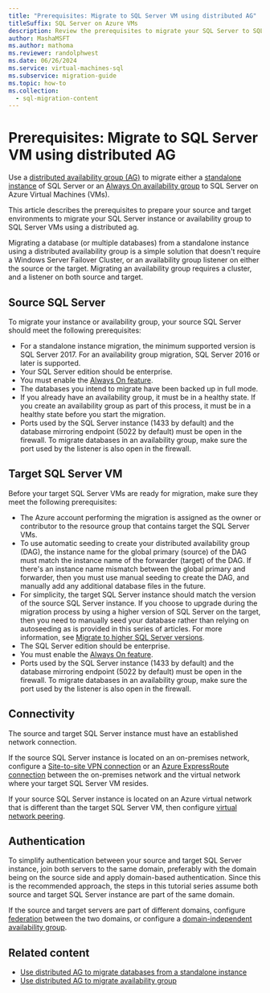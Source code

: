 ```yaml
---
title: "Prerequisites: Migrate to SQL Server VM using distributed AG"
titleSuffix: SQL Server on Azure VMs
description: Review the prerequisites to migrate your SQL Server to SQL Server on Azure VMs using a distributed availability group.
author: MashaMSFT
ms.author: mathoma
ms.reviewer: randolphwest
ms.date: 06/26/2024
ms.service: virtual-machines-sql
ms.subservice: migration-guide
ms.topic: how-to
ms.collection:
  - sql-migration-content
---
```

# Prerequisites: Migrate to SQL Server VM using distributed AG

Use a [distributed availability group (AG)](/sql/database-engine/availability-groups/windows/distributed-availability-groups) to migrate either a [standalone instance](distributed-availability-group-migrate-standalone-instance.md) of SQL Server or an [Always On availability group](distributed-availability-group-migrate-availability-group.md) to SQL Server on Azure Virtual Machines (VMs).

This article describes the prerequisites to prepare your source and target environments to migrate your SQL Server instance or availability group to SQL Server VMs using a distributed ag.

Migrating a database (or multiple databases) from a standalone instance using a distributed availability group is a simple solution that doesn't require a Windows Server Failover Cluster, or an availability group listener on either the source or the target. Migrating an availability group requires a cluster, and a listener on both source and target.

## Source SQL Server

To migrate your instance or availability group, your source SQL Server should meet the following prerequisites:

- For a standalone instance migration, the minimum supported version is SQL Server 2017. For an availability group migration, SQL Server 2016 or later is supported.
- Your SQL Server edition should be enterprise.
- You must enable the [Always On feature](/sql/database-engine/availability-groups/windows/enable-and-disable-always-on-availability-groups-sql-server).
- The databases you intend to migrate have been backed up in full mode.
- If you already have an availability group, it must be in a healthy state. If you create an availability group as part of this process, it must be in a healthy state before you start the migration.
- Ports used by the SQL Server instance (1433 by default) and the database mirroring endpoint (5022 by default) must be open in the firewall. To migrate databases in an availability group, make sure the port used by the listener is also open in the firewall.

## Target SQL Server VM

Before your target SQL Server VMs are ready for migration, make sure they meet the following prerequisites:

- The Azure account performing the migration is assigned as the owner or contributor to the resource group that contains target the SQL Server VMs.
- To use automatic seeding to create your distributed availability group (DAG), the instance name for the global primary (source) of the DAG must match the instance name of the forwarder (target) of the DAG. If there's an instance name mismatch between the global primary and forwarder, then you must use manual seeding to create the DAG, and manually add any additional database files in the future.
- For simplicity, the target SQL Server instance should match the version of the source SQL Server instance. If you choose to upgrade during the migration process by using a higher version of SQL Server on the target, then you need to manually seed your database rather than relying on autoseeding as is provided in this series of articles. For more information, see [Migrate to higher SQL Server versions](/sql/database-engine/availability-groups/windows/distributed-availability-groups#cautions-when-using-distributed-availability-groups-to-migrate-to-higher-sql-server-versions).
- The SQL Server edition should be enterprise.
- You must enable the [Always On feature](/sql/database-engine/availability-groups/windows/enable-and-disable-always-on-availability-groups-sql-server).
- Ports used by the SQL Server instance (1433 by default) and the database mirroring endpoint (5022 by default) must be open in the firewall. To migrate databases in an availability group, make sure the port used by the listener is also open in the firewall.

## Connectivity

The source and target SQL Server instance must have an established network connection.

If the source SQL Server instance is located on an on-premises network, configure a [Site-to-site VPN connection](/microsoft-365/enterprise/connect-an-on-premises-network-to-a-microsoft-azure-virtual-network) or an [Azure ExpressRoute connection](/azure/expressroute/expressroute-introduction) between the on-premises network and the virtual network where your target SQL Server VM resides.

If your source SQL Server instance is located on an Azure virtual network that is different than the target SQL Server VM, then configure [virtual network peering](/azure/virtual-network/virtual-network-peering-overview).

## Authentication

To simplify authentication between your source and target SQL Server instance, join both servers to the same domain, preferably with the domain being on the source side and apply domain-based authentication. Since this is the recommended approach, the steps in this tutorial series assume both source and target SQL Server instance are part of the same domain.

If the source and target servers are part of different domains, configure [federation](/entra/identity/hybrid/connect/whatis-fed) between the two domains, or configure a [domain-independent availability group](/azure/azure-sql/virtual-machines/windows/availability-group-clusterless-workgroup-configure).

## Related content

- [Use distributed AG to migrate databases from a standalone instance](distributed-availability-group-migrate-standalone-instance.md)
- [Use distributed AG to migrate availability group](distributed-availability-group-migrate-availability-group.md)
